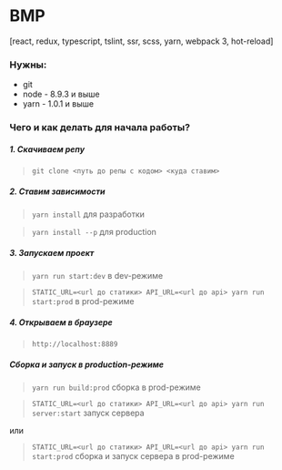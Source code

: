 # BMP
[react, redux, typescript, tslint, ssr, scss, yarn, webpack 3, hot-reload]


### Нужны:

* git
* node - 8.9.3 и выше
* yarn - 1.0.1 и выше


### Чего и как делать для начала работы?

##### 1. Скачиваем репу  
>`git clone <путь до репы с кодом> <куда ставим>`

##### 2. Ставим зависимости
>`yarn install` для разработки

> `yarn install --p` для production

##### 3. Запускаем проект
>`yarn run start:dev` в dev-режиме

>`STATIC_URL=<url до статики> API_URL=<url до api> yarn run start:prod` в prod-режиме 

##### 4. Открываем в браузере
> `http://localhost:8889`

##### Сборка и запуск в production-режиме
> `yarn run build:prod` сборка в prod-режиме

> `STATIC_URL=<url до статики> API_URL=<url до api> yarn run server:start` запуск сервера

или

> `STATIC_URL=<url до статики> API_URL=<url до api> yarn run start:prod` сборка и запуск сервера в prod-режиме